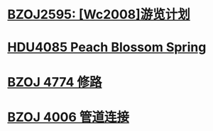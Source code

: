 # [BZOJ2595: [Wc2008]游览计划](https://www.lydsy.com/JudgeOnline/problem.php?id=2595)
# [HDU4085 Peach Blossom Spring](http://acm.hdu.edu.cn/showproblem.php?pid=4085)
# [BZOJ 4774 修路](https://www.lydsy.com/JudgeOnline/problem.php?id=4774)
# [BZOJ 4006 管道连接](https://www.lydsy.com/JudgeOnline/problem.php?id=4006)
